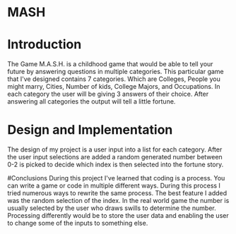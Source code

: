 # MASH

# Introduction
The Game M.A.S.H. is a childhood game that would be able to tell your future
by answering questions in multiple categories. This particular game that I've designed
contains 7 categories. Which are Colleges, People you might marry, Cities, Number of
kids, College Majors, and Occupations. In each category the user will be giving 3
answers of their choice. After answering all categories the output will tell a little
fortune.

# Design and Implementation
The design of my project is a user input into a list for each category. After the user
input selections are added a random generated number between 0-2 is picked to
decide which index is then selected into the fortune story.

#Conclusions
During this project I've learned that coding is a process. You can write a game or
code in multiple different ways. During this process I tried numerous ways to rewrite
the same process.
The best feature I added was the random selection of the index. In the real
world game the number is usually selected by the user who draws swills to determine
the number. Processing differently would be to store the user data and enabling the
user to change some of the inputs to something else.
